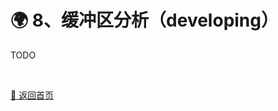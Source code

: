 # 🌍 8、缓冲区分析（developing）

TODO

<br>

[🚀 返回首页]( https://github.com/LuckRain7/arcgis-api-for-javascript-vue )

